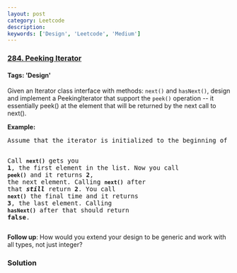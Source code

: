 ```yaml
---
layout: post
category: Leetcode
description: 
keywords: ['Design', 'Leetcode', 'Medium']
---
```

### [284. Peeking Iterator](https://leetcode.com/problems/peeking-iterator)

#### Tags: 'Design'

<div class="content__u3I1 question-content__JfgR"><div><p>Given an Iterator class interface with methods: <code>next()</code> and <code>hasNext()</code>, design and implement a PeekingIterator that support the <code>peek()</code> operation -- it essentially peek() at the element that will be returned by the next call to next().</p>
<p><strong>Example:</strong></p>
<pre>Assume that the iterator is initialized to the beginning of the list: <strong><code>[1,2,3]</code></strong>.

Call <strong><code>next()</code></strong> gets you <strong>1</strong>, the first element in the list.
Now you call <strong><code>peek()</code></strong> and it returns <strong>2</strong>, the next element. Calling <strong><code>next()</code></strong> after that <i><b>still</b></i> return <strong>2</strong>. 
You call <strong><code>next()</code></strong> the final time and it returns <strong>3</strong>, the last element. 
Calling <strong><code>hasNext()</code></strong> after that should return <strong>false</strong>.
</pre>
<p><b>Follow up</b>: How would you extend your design to be generic and work with all types, not just integer?</p>
</div></div>

### Solution

